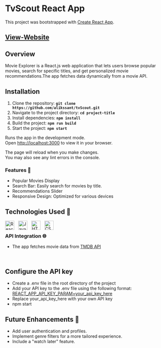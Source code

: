 # TvScout React App

This project was bootstrapped with [Create React App](https://github.com/facebook/create-react-app).

## [View-Website](https://tv-scout.vercel.app/)

## Overview

Movie Explorer is a React.js web application that lets users browse popular movies, search for specific titles, and get personalized movie recommendations.The app fetches data dynamically from a movie API.

## **Installation**

1. Clone the repository: **`git clone https://github.com/alikssant/tvScout.git`**
2. Navigate to the project directory: **`cd project-title`**
3. Install dependencies: **`npm install`**
4. Build the project: **`npm run build`**
5. Start the project: **`npm start`**

Runs the app in the development mode.\
Open [http://localhost:3000](http://localhost:3000) to view it in your browser.

The page will reload when you make changes.\
You may also see any lint errors in the console.

### Features 🚀

- Popular Movies Display
- Search Bar: Easily search for movies by title.
- Recommendations Slider
- Responsive Design: Optimized for various devices

## Technologies Used 🧰

<img align="left" alt="React" width="30px" style="padding-right:10px;" src="https://cdn.jsdelivr.net/gh/devicons/devicon/icons/react/react-original.svg" />
<img align="left" alt="JavaScript" width="30px" style="padding-right:10px;" src="https://cdn.jsdelivr.net/gh/devicons/devicon/icons/javascript/javascript-plain.svg" />
<img align="left" alt="HTML" width="30px" style="padding-right:10px;" src="https://cdn.jsdelivr.net/gh/devicons/devicon/icons/html5/html5-plain.svg" />
<img align="left" alt="CSS" width="30px" style="padding-right:10px;" src="https://cdn.jsdelivr.net/gh/devicons/devicon/icons/css3/css3-plain.svg" />

<br />

### API Integration 🌐

- The app fetches movie data from [TMDB API](https://developer.themoviedb.org/reference/intro/getting-started)

  <br />

## Configure the API key

- Create a .env file in the root directory of the project
- Add your API key to the .env file using the following format: [REACT_APP_API_KEY_PARAM=your_api_key_here]()
- Replace your_api_key_here with your own API key
- npm start

## Future Enhancements 🔮

- Add user authentication and profiles.
- Implement genre filters for a more tailored experience.
- Include a "watch later" feature.
